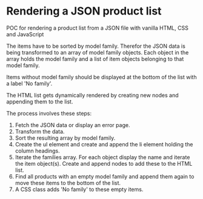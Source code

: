 # Rendering a JSON product list

POC for rendering a product list from a JSON file with vanilla HTML, CSS and JavaScript

The items have to be sorted by model family. Therefor the JSON data is being transformed to an array of model family objects. Each object in the array holds the model family and a list of item objects belonging to that model family.

Items without model family should be displayed at the bottom of the list with a label 'No family'.

The HTML list gets dynamically rendered by creating new nodes and appending them to the list.

The process involves these steps:

1. Fetch the JSON data or display an error page.
2. Transform the data.
3. Sort the resulting array by model family.
4. Create the ul element and create and append the li element holding the column headings.
5. Iterate the families array. For each object display the name and iterate the item object(s). Create and append nodes to add these to the HTML list.
6. Find all products with an empty model family and append them again to move these items to the bottom of the list.
7. A CSS class adds 'No family' to these empty items.
